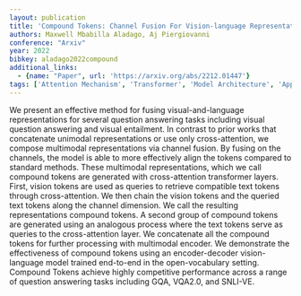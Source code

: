 ```yaml
---
layout: publication
title: 'Compound Tokens: Channel Fusion For Vision-language Representation Learning'
authors: Maxwell Mbabilla Aladago, Aj Piergiovanni
conference: "Arxiv"
year: 2022
bibkey: aladago2022compound
additional_links:
  - {name: "Paper", url: 'https://arxiv.org/abs/2212.01447'}
tags: ['Attention Mechanism', 'Transformer', 'Model Architecture', 'Applications', 'Merging', 'Multimodal Models', 'Pretraining Methods']
---
```

We present an effective method for fusing visual-and-language representations
for several question answering tasks including visual question answering and
visual entailment. In contrast to prior works that concatenate unimodal
representations or use only cross-attention, we compose multimodal
representations via channel fusion. By fusing on the channels, the model is
able to more effectively align the tokens compared to standard methods. These
multimodal representations, which we call compound tokens are generated with
cross-attention transformer layers. First, vision tokens are used as queries to
retrieve compatible text tokens through cross-attention. We then chain the
vision tokens and the queried text tokens along the channel dimension. We call
the resulting representations compound tokens. A second group of compound
tokens are generated using an analogous process where the text tokens serve as
queries to the cross-attention layer. We concatenate all the compound tokens
for further processing with multimodal encoder. We demonstrate the
effectiveness of compound tokens using an encoder-decoder vision-language model
trained end-to-end in the open-vocabulary setting. Compound Tokens achieve
highly competitive performance across a range of question answering tasks
including GQA, VQA2.0, and SNLI-VE.
